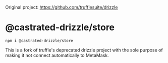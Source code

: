 Original project: https://github.com/trufflesuite/drizzle
# @castrated-drizzle/store

`npm i @castrated-drizzle/store`

This is a fork of truffle's deprecated drizzle project with the sole purpose of making it not connect automatically to MetaMask.